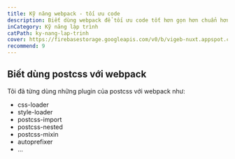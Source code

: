 ```yaml
---
title: Kỹ năng webpack - tối ưu code
description: Biết dùng webpack để tối ưu code tốt hơn gọn hơn chuẩn hơn, chạy tốt trên nhiều trình duyệt hơn...
inCategory: Kỹ năng lập trình
catPath: ky-nang-lap-trinh
cover: https://firebasestorage.googleapis.com/v0/b/vigeb-nuxt.appspot.com/o/ky-nang-webpack-vigeb.webp?alt=media&token=a2edf720-3e76-4036-956b-f55bb86eb0b7
recommend: 9
---
```


## Biết dùng postcss với webpack

Tôi đã từng dùng những plugin của postcss với webpack như:

- css-loader
- style-loader
- postcss-import
- postcss-nested
- postcss-mixin
- autoprefixer
- ...